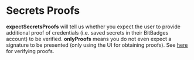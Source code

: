 # Secrets Proofs

**expectSecretsProofs** will tell us whether you expect the user to provide additional proof of credentials (i.e. saved secrets in their BitBadges account) to be verified. **onlyProofs** means you do not even expect a signature to be presented (only using the UI for obtaining proofs). See [here](https://docs.bitbadges.io/for-developers/core-concepts/verifiable-secrets) for verifying proofs.

